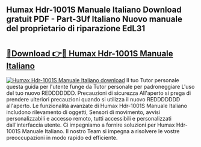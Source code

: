 ## Humax Hdr-1001S Manuale Italiano Download gratuit PDF - Part-3Uf Italiano Nuovo manuale del proprietario di riparazione EdL31

# <h2><a href="http://dfevg68.blite.top/?on=Humax+Hdr-1001S+Manuale+Italiano">🔗Download 👉🔴 Humax Hdr-1001S Manuale Italiano</a></h2>

[![Humax Hdr-1001S Manuale Italiano download](https://i.imgur.com/lujVjoI.png)](http://dfevg68.blite.top/?on=Humax+Hdr-1001S+Manuale+Italiano)
Il tuo Tutor personale questa guida per l'utente funge da Tutor personale per padroneggiare L'uso del tuo nuovo REDDDDDDD. Precauzioni di sicurezza All'aperto si prega di prendere ulteriori precauzioni quando si utilizza il nuovo REDDDDDDD all'aperto. Le funzionalità avanzate di Humax Hdr-1001S Manuale Italiano includono rilevamento di oggetti, Sensori di movimento, avvisi personalizzabili e accesso remoto, tutti accessibili e personalizzati dall'interfaccia utente. Ci impegniamo a fornire soluzioni per Humax Hdr-1001S Manuale Italiano. Il nostro Team si impegna a risolvere le vostre preoccupazioni in modo rapido ed efficiente.
